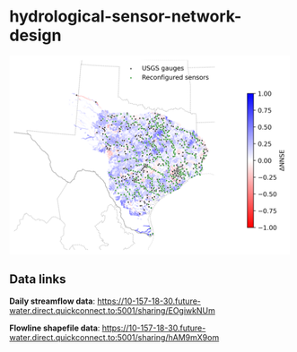 # hydrological-sensor-network-design
<img src="./sensor_network.png" alt="sensor_network" width="500"/>

## Data links
__Daily streamflow data__: https://10-157-18-30.future-water.direct.quickconnect.to:5001/sharing/EOgiwkNUm

__Flowline shapefile data__: https://10-157-18-30.future-water.direct.quickconnect.to:5001/sharing/hAM9mX9om